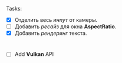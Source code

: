 Tasks:

- [X] Отделить весь *инпут* от камеры.
- [ ] Добавить *ресайз* для окна **AspectRatio**.
- [X] Добавить *рендеринг* текста.

#

- [ ] Add **Vulkan** API
